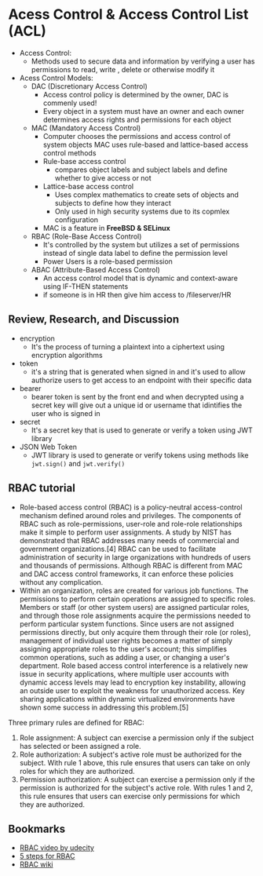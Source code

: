 # Acess Control & Access Control List (ACL)
- Access Control:
    - Methods used to secure data and information by verifying a user has permissions to read, write , delete or otherwise modify it 
- Acess Control Models:
    - DAC (Discretionary Access Control)
        - Access control policy is determined by the owner, DAC is commenly used!
        - Every object in a system must have an owner and each owner determines access rights and permissions for each object
    - MAC (Mandatory Access Control)
        - Computer chooses the permissions and access control of system objects MAC uses rule-based and lattice-based access control methods
        - Rule-base access control 
            - compares object labels and subject labels and define whether to give access or not
        - Lattice-base access control
            - Uses complex mathematics to create sets of objects and subjects to define how they interact
            - Only used in high security systems due to its copmlex configuration 
        - MAC is a feature in **FreeBSD & SELinux**
    - RBAC (Role-Base Access Control)
        - It's controlled by the system but utilizes a set of permissions instead of single data label to define the permission level
        - Power Users is a role-based permission
    - ABAC (Attribute-Based Access Control)
        - An access control model that is dynamic and context-aware using IF-THEN statements
        - if someone is in HR then give him access to /fileserver/HR
## Review, Research, and Discussion
- encryption
    - It's the process of turning a plaintext into a ciphertext using encryption algorithms
- token
    - it's a string that is generated when signed in and it's used to allow authorize users to get access to an endpoint with their specific data
- bearer
    - bearer token is sent by the front end and when decrypted using a secret key will give out a unique id or username that idintifies the user who is signed in
- secret
    - It's a secret key that is used to generate or verify a token using JWT library
- JSON Web Token
    - JWT library is used to generate or verify tokens using methods like `jwt.sign()` and `jwt.verify()`

## RBAC tutorial
- Role-based access control (RBAC) is a policy-neutral access-control mechanism defined around roles and privileges. The components of RBAC such as role-permissions, user-role and role-role relationships make it simple to perform user assignments. A study by NIST has demonstrated that RBAC addresses many needs of commercial and government organizations.[4] RBAC can be used to facilitate administration of security in large organizations with hundreds of users and thousands of permissions. Although RBAC is different from MAC and DAC access control frameworks, it can enforce these policies without any complication.
- Within an organization, roles are created for various job functions. The permissions to perform certain operations are assigned to specific roles. Members or staff (or other system users) are assigned particular roles, and through those role assignments acquire the permissions needed to perform particular system functions. Since users are not assigned permissions directly, but only acquire them through their role (or roles), management of individual user rights becomes a matter of simply assigning appropriate roles to the user's account; this simplifies common operations, such as adding a user, or changing a user's department. Role based access control interference is a relatively new issue in security applications, where multiple user accounts with dynamic access levels may lead to encryption key instability, allowing an outside user to exploit the weakness for unauthorized access. Key sharing applications within dynamic virtualized environments have shown some success in addressing this problem.[5]

Three primary rules are defined for RBAC:

1. Role assignment: A subject can exercise a permission only if the subject has selected or been assigned a role.
2. Role authorization: A subject's active role must be authorized for the subject. With rule 1 above, this rule ensures that users can take on only roles for which they are authorized.
3. Permission authorization: A subject can exercise a permission only if the permission is authorized for the subject's active role. With rules 1 and 2, this rule ensures that users can exercise only permissions for which they are authorized.

## Bookmarks
- [RBAC video by udecity](https://www.youtube.com/watch?v=C4NP8Eon3cA)
- [5 steps for RBAC](https://www.csoonline.com/article/3060780/5-steps-to-simple-role-based-access-control.html)
- [RBAC wiki](https://en.wikipedia.org/wiki/Role-based_access_control)